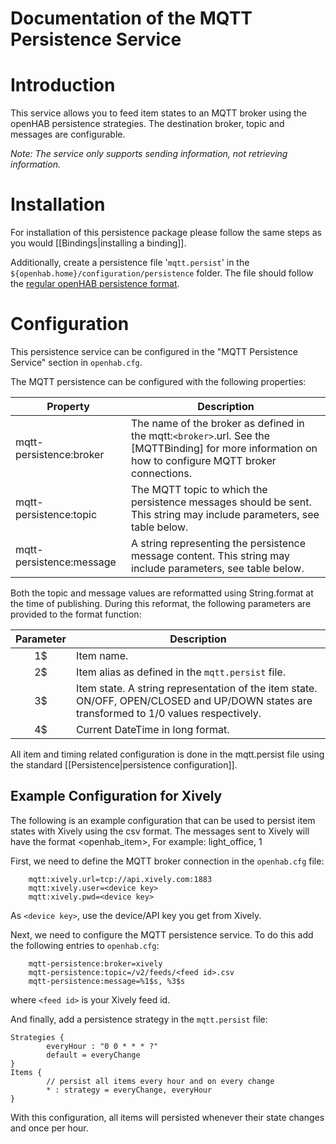# Documentation of the MQTT Persistence Service

# Introduction

This service allows you to feed item states to an MQTT broker using the openHAB persistence strategies.
The destination broker, topic and messages are configurable.

*Note: The service only supports sending information, not retrieving information.*

# Installation

For installation of this persistence package please follow the same steps as you would [[Bindings|installing a binding]].

Additionally, create a persistence file '`mqtt.persist`' in the `${openhab.home}/configuration/persistence` folder.
The file should follow the [regular openHAB persistence format](https://github.com/openhab/openhab/wiki/Persistence).

# Configuration

This persistence service can be configured in the "MQTT Persistence Service" section in `openhab.cfg`.

The MQTT persistence can be configured with the following properties:

| **Property** | **Description** |
|--------------|-----------------|
| mqtt-persistence:broker | The name of the broker as defined in the mqtt:`<broker>`.url.  See the [MQTTBinding] for more information on how to configure MQTT broker connections. |
| mqtt-persistence:topic | The MQTT topic to which the persistence messages should be sent. This string may include parameters, see table below. |
| mqtt-persistence:message | A string representing the persistence message content. This string may include parameters, see table below. |

Both the topic and message values are reformatted using String.format at the time of publishing.  During this reformat, the following parameters are provided to the format function:

| **Parameter** | **Description** |
|:-------------:|------------------|
|     1$        | Item name.    |
|     2$        | Item alias as defined in the `mqtt.persist` file. |
|     3$        | Item state. A string representation of the item state. ON/OFF, OPEN/CLOSED and UP/DOWN states are transformed to 1/0 values respectively. |
|     4$        | Current DateTime in long format. |

All item and timing related configuration is done in the mqtt.persist file using the standard [[Persistence|persistence configuration]].


## Example Configuration for Xively

The following is an example configuration that can be used to persist item states with Xively using the csv format. 
The messages sent to Xively will have the format 
    <openhab_item>, <item state>
For example:
    light_office, 1

First, we need to define the MQTT broker connection in the `openhab.cfg` file:
```
    mqtt:xively.url=tcp://api.xively.com:1883
    mqtt:xively.user=<device key>
    mqtt:xively.pwd=<device key>
```
As `<device key>`, use the device/API key you get from Xively.

Next, we need to configure the MQTT persistence service. To do this add the following entries to `openhab.cfg`:
```
    mqtt-persistence:broker=xively
    mqtt-persistence:topic=/v2/feeds/<feed id>.csv
    mqtt-persistence:message=%1$s, %3$s
```
where `<feed id>` is your Xively feed id.

And finally, add a persistence strategy in the `mqtt.persist` file:

    Strategies {
            everyHour : "0 0 * * * ?"
            default = everyChange
    }
    Items {
            // persist all items every hour and on every change
            * : strategy = everyChange, everyHour
    }

With this configuration, all items will persisted whenever their state changes and once per hour.